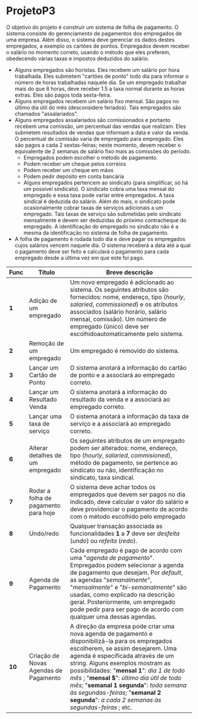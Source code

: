 # ProjetoP3
O objetivo do projeto é construir um sistema de folha de pagamento. O sistema consiste do
gerenciamento de pagamentos dos empregados de uma empresa. Além disso, o sistema deve
gerenciar os dados destes empregados, a exemplo os cartões de pontos. Empregados devem receber
o salário no momento correto, usando o método que eles preferem, obedecendo várias taxas e
impostos deduzidos do salário.
* Alguns empregados são horistas. Eles recebem um salário por hora trabalhada. Eles
submetem "cartões de ponto" todo dia para informar o número de horas trabalhadas naquele
dia. Se um empregado trabalhar mais do que 8 horas, deve receber 1.5 a taxa normal
durante as horas extras. Eles são pagos toda sexta-feira.
* Alguns empregados recebem um salário fixo mensal. São pagos no último dia útil do mês
(desconsidere feriados). Tais empregados são chamados "assalariados".
* Alguns empregados assalariados são comissionados e portanto recebem uma comissão, um
percentual das vendas que realizam. Eles submetem resultados de vendas que informam a
data e valor da venda. O percentual de comissão varia de empregado para empregado. Eles
são pagos a cada 2 sextas-feiras; neste momento, devem receber o equivalente de 2 semanas
de salário fixo mais as comissões do período.
  * Empregados podem escolher o método de pagamento.
  * Podem receber um cheque pelos correios
  * Podem receber um cheque em mãos
  * Podem pedir depósito em conta bancária
  * Alguns empregados pertencem ao sindicato (para simplificar, só há um possível sindicato).
O sindicato cobra uma taxa mensal do empregado e essa taxa pode variar entre
empregados. A taxa sindical é deduzida do salário. Além do mais, o sindicato pode
ocasionalmente cobrar taxas de serviços adicionais a um empregado. Tais taxas de serviço
são submetidas pelo sindicato mensalmente e devem ser deduzidas do próximo
contracheque do empregado. A identificação do empregado no sindicato não é a mesma da
identificação no sistema de folha de pagamento.
* A folha de pagamento é rodada todo dia e deve pagar os empregados cujos salários vencem
naquele dia. O sistema receberá a data até a qual o pagamento deve ser feito e calculará o
pagamento para cada empregado desde a última vez em que este foi pago.


Func | Título | Breve descrição
------------ | ------------- | -------------  
**1**| Adição de um empregado | Um novo empregado é adicionado ao sistema. Os seguintes atributos são fornecidos: nome, endereço, tipo (_hourly_, _salaried_, _commissioned_) e os atributos associados (salário horário, salário mensal, comissão). Um número de empregado (único) deve ser escolhidoautomaticamente pelo sistema.
**2** | Remoção de um empregado | Um empregado é removido do sistema.
**3** | Lançar um Cartão de Ponto | O sistema anotará a informação do cartão de ponto e a associará ao empregado correto.
**4** | Lançar um Resultado Venda | O sistema anotará a informação do resultado da venda e a associará ao empregado correto.
**5** | Lançar uma taxa de serviço | O sistema anotará a informação da taxa de serviço e a  associará ao empregado correto. 
**6** | Alterar detalhes de um empregado | Os seguintes atributos de um empregado podem ser  alterados: nome, endereço, tipo (_hourly_, _salaried_, _commisioned_), método de pagamento, se pertence ao sindicato ou não, identificação no sindicato, taxa sindical. 
**7** | Rodar a folha de pagamento para hoje | O sistema deve achar todos os empregados que devem  ser pagos no dia indicado, deve calcular o valor do salário  e deve providenciar o pagamento de acordo com o método escolhido pelo empregado
**8** | Undo/redo | Qualquer transação associada as funcionalidades **1** a **7**  deve ser _desfeita_ (*undo*) ou _refeita_ (*redo*).
**9** | Agenda de Pagamento | Cada empregado é pago de acordo com uma "_agenda de  pagamento_". Empregados podem selecionar a agenda de  pagamento que desejam. Por _default_, as agendas  "_semanalmente_", "_mensalmente_" e "_bi-semanalmente_" são usadas, como explicado na descrição geral. Posteriormente, um empregado pode pedir para ser pago de acordo com qualquer uma dessas agendas.
**10** | Criação de Novas Agendas de Pagamento | A direção da empresa pode criar uma nova agenda de  pagamento e disponibilizá-la para os empregados  escolherem, se assim desejarem. Uma agenda é especificada através de um string. Alguns exemplos  mostram as possibilidades: "**mensal 1**": _dia 1 de todo mês_ ; "**mensal $**": _último dia útil de todo mês_; "**semanal 1 segunda**": _toda semana  às segundas-feiras_; "**semanal 2 segunda**": _a cada 2 semanas às segundas-feiras_ ; etc.
